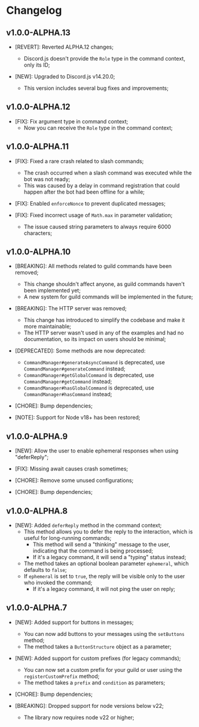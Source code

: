 # Changelog

## v1.0.0-ALPHA.13

- [REVERT]: Reverted ALPHA.12 changes;
  - Discord.js doesn't provide the `Role` type in the command context, only its ID;

- [NEW]: Upgraded to Discord.js v14.20.0;
  - This version includes several bug fixes and improvements;

## v1.0.0-ALPHA.12

- [FIX]: Fix argument type in command context;
  - Now you can receive the `Role` type in the command context;

## v1.0.0-ALPHA.11

- [FIX]: Fixed a rare crash related to slash commands;
  - The crash occurred when a slash command was executed while the bot was not ready;
  - This was caused by a delay in command registration that could happen after the bot had been offline for a while;

- [FIX]: Enabled `enforceNonce` to prevent duplicated messages;

- [FIX]: Fixed incorrect usage of `Math.max` in parameter validation;
  - The issue caused string parameters to always require 6000 characters;

## v1.0.0-ALPHA.10

- [BREAKING]: All methods related to guild commands have been removed;
  - This change shouldn't affect anyone, as guild commands haven't been implemented yet;
  - A new system for guild commands will be implemented in the future;

- [BREAKING]: The HTTP server was removed;
  - This change has introduced to simplify the codebase and make it more maintainable;
  - The HTTP server wasn't used in any of the examples and had no documentation, so its impact on users should be minimal;

- [DEPRECATED]: Some methods are now deprecated:
  - `CommandManager#generateAsyncCommand` is deprecated, use `CommandManager#generateCommand` instead;
  - `CommandManager#getGlobalCommand` is deprecated, use `CommandManager#getCommand` instead;
  - `CommandManager#hasGlobalCommand` is deprecated, use `CommandManager#hasCommand` instead;

- [CHORE]: Bump dependencies;

- [NOTE]: Support for Node v18+ has been restored;

## v1.0.0-ALPHA.9

- [NEW]: Allow the user to enable ephemeral responses when using "deferReply";

- [FIX]: Missing await causes crash sometimes;

- [CHORE]: Remove some unused configurations;

- [CHORE]: Bump dependencies;

## v1.0.0-ALPHA.8

- [NEW]: Added `deferReply` method in the command context;
  - This method allows you to defer the reply to the interaction, which is useful for long-running commands;
    - This method will send a "thinking" message to the user, indicating that the command is being processed;
    - If it's a legacy command, it will send a "typing" status instead;
  - The method takes an optional boolean parameter `ephemeral`, which defaults to `false`;
  - If `ephemeral` is set to `true`, the reply will be visible only to the user who invoked the command;
    - If it's a legacy command, it will not ping the user on reply;

## v1.0.0-ALPHA.7

- [NEW]: Added support for buttons in messages;
  - You can now add buttons to your messages using the `setButtons` method;
  - The method takes a `ButtonStructure` object as a parameter;

- [NEW]: Added support for custom prefixes (for legacy commands);
  - You can now set a custom prefix for your guild or user using the `registerCustomPrefix` method;
  - The method takes a `prefix` and `condition` as parameters;

- [CHORE]: Bump dependencies;

- [BREAKING]: Dropped support for node versions below v22;
  - The library now requires node v22 or higher;
